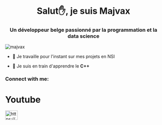 <h1 align="center">Salut✋, je suis Majvax</h1>
<h3 align="center">Un développeur belge passionné par la programmation et la data science</h3>

<p align="left"> <img src="https://komarev.com/ghpvc/?username=majvax&label=Profile%20views&color=0e75b6&style=flat" alt="majvax" /> </p>

- 🔭 Je travaille pour l'instant sur mes projets en NSI


- 🌱 Je suis en train d'apprendre le **C++**

<h3 align="left">Connect with me:</h3>
<p align="left">

# Youtube 
<a href="https://www.youtube.com/c/https://www.youtube.com/channel/ucm1h9gi53oqjtsjj63dltzw" target="blank"><img align="center" src="https://raw.githubusercontent.com/rahuldkjain/github-profile-readme-generator/master/src/images/icons/Social/youtube.svg" alt="https://www.youtube.com/channel/ucm1h9gi53oqjtsjj63dltzw" height="30" width="40" /></a>
</p>

